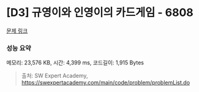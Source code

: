 # [D3] 규영이와 인영이의 카드게임 - 6808 

[문제 링크](https://swexpertacademy.com/main/code/problem/problemDetail.do?contestProbId=AWgv9va6HnkDFAW0) 

### 성능 요약

메모리: 23,576 KB, 시간: 4,399 ms, 코드길이: 1,915 Bytes



> 출처: SW Expert Academy, https://swexpertacademy.com/main/code/problem/problemList.do